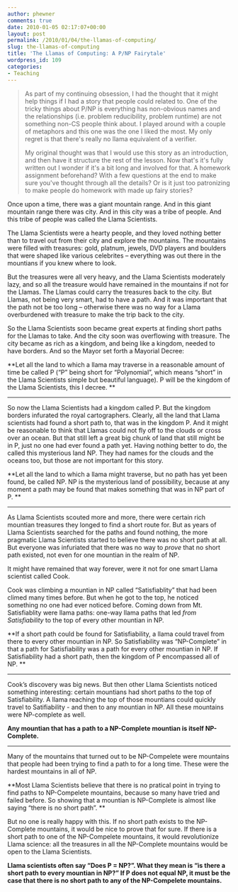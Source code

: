```yaml
---
author: phewner
comments: true
date: 2010-01-05 02:17:07+00:00
layout: post
permalink: /2010/01/04/the-llamas-of-computing/
slug: the-llamas-of-computing
title: 'The Llamas of Computing: A P/NP Fairytale'
wordpress_id: 109
categories:
- Teaching
---
```


<blockquote>As part of my continuing obsession, I had the thought that it might help things if I had a story that people could related to.  One of the tricky things about P/NP is everything has non-obvious names and the relationships (i.e. problem reducibility, problem runtime) are not something non-CS people think about.  I played around with a couple of metaphors and this one was the one I liked the most.  My only regret is that there's really no llama equivalent of a verifier.

My original thought was that I would use this story as an introduction, and then have it structure the rest of the lesson.  Now that's it's fully written out I wonder if it's a bit long and involved for that.  A homework assignment beforehand?  With a few questions at the end to make sure you've thought through all the details?  Or is it just too patronizing to make people do homework with made up fairy stories?</blockquote>






Once upon a time, there was a giant mountain range.   And in this giant mountain range there was  city.  And in this city was a tribe of people.   And this tribe of people was called the Llama Scientists.

The Llama Scientists were a hearty people, and they loved nothing better than to travel out from their city and explore the mountains.  The mountains were filled with treasures: gold, platnum, jewels, DVD players and boulders that were shaped like various celebrites – everything was out there in the mountians if you knew where to look.

But the treasures were all very heavy, and the Llama Scientists moderately lazy, and so all the treasure would have remained in the mountains if not for the Llamas.  The Llamas could carry the treasures back to the city.  But Llamas, not being very smart, had to have a path.  And it was important that the path not be too long – otherwise there was no way for a Llama overburdened with treasure to make the trip back to the city.

So the Llama Scientists soon became great experts at finding short paths for the Llamas to take.  And the city soon was overflowing with treasure.  The city became as rich as a kingdom, and being like a kingdom, needed to have borders.  And so the Mayor set forth a Mayorial Decree:

**Let all the land to which a llama may traverse in a reasonable amount of time be called P (“P” being short for “Polynomial”, which means “short” in the Llama Scientists simple but beautiful language).  P will be the kingdom of the Llama Scientists, this I decree.
**


* * *



So now the Llama Scientists had a kingdom called P.  But the kingdom borders infurated the royal cartographers.  Clearly, all the land that Llama scientists had found a short path to, that was in the kingdom P.  And it might be reasonable to think that Llamas could not fly off to the clouds or cross over an ocean.  But that still left a great big chunk of land that still might be in P, just no one had ever found a path yet.
Having nothing better to do, the called this mysterious land NP.  They had names for the clouds and the oceans too, but those are not important for this story.

**Let all the land to which a llama might traverse, but no path has yet been found, be called NP.  NP is the mysterious land of possibility, because at any moment a path may be found that makes something that was in NP part of P.
**


* * *



As Llama Scientists scouted more and more, there were certain rich mountian treasures they longed to find a short route for.  But as years of Llama Scientists searched for the paths and found nothing, the more pragmatic Llama Scientists started to believe there was no short path at all.  But everyone was infuriated that there was no way to _prove_ that no short path existed, not even for one mountian in the realm of NP.

It might have remained that way forever, were it not for one smart Llama scientist called Cook.

Cook was climbing a mountian in NP called “Satisfiablity” that had been climed many times before.  But when he got to the top, he noticed something no one had ever noticed before.  Coming down from Mt. Satisfiablity were llama paths: one-way llama paths that led _from Satisfiability_ to the top of every other mountian in NP.

**If a short path could be found for Satisfiability, a llama could travel from there to every other mountian in NP.  So Satisfiability was “NP-Complete” in that a path for Satisfiability was a path for every other mountian in NP. If Satisfiability had a short path, then the kingdom of P encompassed all of NP.
**


* * *



Cook’s discovery was big news.  But then other Llama Scientists noticed something interesting: certain mountians had short paths _to_ the top of Satisfiability.  A llama reaching the top of those mountians could quickly travel to Satifiability - and then to any mountian in NP.  All these mountains were NP-complete as well.

**Any mountian that has a path to a NP-Complete mountian is itself NP-Complete.**



* * *



Many of the mountains that turned out to be NP-Compelete were mountains that people had been trying to find a path to for a long time.  These were the hardest mountains in all of NP.

**Most Llama Scientists believe that there is no pratical point in trying to find paths to NP-Compelete mountains, because so many have tried and failed before.  So showing that a mountian is NP-Complete is almost like saying “there is no short path”.
**

But no one is really happy with this.  If no short path exists to the NP-Complete mountains, it would be nice to prove that for sure.  If there is a short path to one of the NP-Compelete mountains, it would revolutionize Llama science: all the treasures in all the NP-Complete mountains would be open to the Llama Scientists.

**Llama scientists often say “Does P = NP?”.  What they mean is “is there a short path to every mountian in NP?”  If P does not equal NP, it must be the case that there is no short path to any of the NP-Compelete mountains.**

